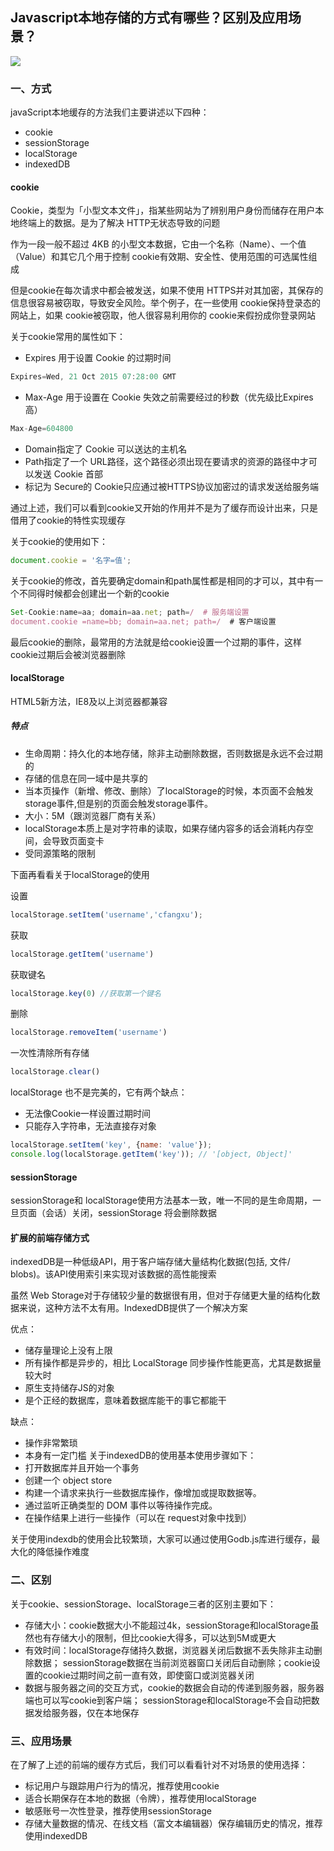 ## Javascript本地存储的方式有哪些？区别及应用场景？

![](https://static.vue-js.com/68dccf20-849f-11eb-ab90-d9ae814b240d.png)

### 一、方式
javaScript本地缓存的方法我们主要讲述以下四种：
* cookie
* sessionStorage
* localStorage
* indexedDB

#### cookie
Cookie，类型为「小型文本文件」，指某些网站为了辨别用户身份而储存在用户本地终端上的数据。是为了解决 HTTP无状态导致的问题

作为一段一般不超过 4KB 的小型文本数据，它由一个名称（Name）、一个值（Value）和其它几个用于控制 cookie有效期、安全性、使用范围的可选属性组成

但是cookie在每次请求中都会被发送，如果不使用 HTTPS并对其加密，其保存的信息很容易被窃取，导致安全风险。举个例子，在一些使用 cookie保持登录态的网站上，如果 cookie被窃取，他人很容易利用你的 cookie来假扮成你登录网站

关于cookie常用的属性如下：

* Expires 用于设置 Cookie 的过期时间
```js
Expires=Wed, 21 Oct 2015 07:28:00 GMT
```
* Max-Age 用于设置在 Cookie 失效之前需要经过的秒数（优先级比Expires高）
```js
Max-Age=604800
```
* Domain指定了 Cookie 可以送达的主机名
* Path指定了一个 URL路径，这个路径必须出现在要请求的资源的路径中才可以发送 Cookie 首部
* 标记为 Secure的 Cookie只应通过被HTTPS协议加密过的请求发送给服务端

通过上述，我们可以看到cookie又开始的作用并不是为了缓存而设计出来，只是借用了cookie的特性实现缓存

关于cookie的使用如下：

```js
document.cookie = '名字=值';
```
关于cookie的修改，首先要确定domain和path属性都是相同的才可以，其中有一个不同得时候都会创建出一个新的cookie
```js
Set-Cookie:name=aa; domain=aa.net; path=/  # 服务端设置
document.cookie =name=bb; domain=aa.net; path=/  # 客户端设置
```

最后cookie的删除，最常用的方法就是给cookie设置一个过期的事件，这样cookie过期后会被浏览器删除

#### localStorage
HTML5新方法，IE8及以上浏览器都兼容

##### 特点
* 生命周期：持久化的本地存储，除非主动删除数据，否则数据是永远不会过期的
* 存储的信息在同一域中是共享的
* 当本页操作（新增、修改、删除）了localStorage的时候，本页面不会触发storage事件,但是别的页面会触发storage事件。
* 大小：5M（跟浏览器厂商有关系）
* localStorage本质上是对字符串的读取，如果存储内容多的话会消耗内存空间，会导致页面变卡
* 受同源策略的限制

下面再看看关于localStorage的使用

设置
```js
localStorage.setItem('username','cfangxu');
```
获取
```js
localStorage.getItem('username')
```
获取键名
```js
localStorage.key(0) //获取第一个键名
```
删除
```js
localStorage.removeItem('username')
```
一次性清除所有存储
```js
localStorage.clear()
```
localStorage 也不是完美的，它有两个缺点：
* 无法像Cookie一样设置过期时间
* 只能存入字符串，无法直接存对象

```js
localStorage.setItem('key', {name: 'value'});
console.log(localStorage.getItem('key')); // '[object, Object]'
```

#### sessionStorage
sessionStorage和 localStorage使用方法基本一致，唯一不同的是生命周期，一旦页面（会话）关闭，sessionStorage 将会删除数据

#### 扩展的前端存储方式
indexedDB是一种低级API，用于客户端存储大量结构化数据(包括, 文件/ blobs)。该API使用索引来实现对该数据的高性能搜索

虽然 Web Storage对于存储较少量的数据很有用，但对于存储更大量的结构化数据来说，这种方法不太有用。IndexedDB提供了一个解决方案

优点：
* 储存量理论上没有上限
* 所有操作都是异步的，相比 LocalStorage 同步操作性能更高，尤其是数据量较大时
* 原生支持储存JS的对象
* 是个正经的数据库，意味着数据库能干的事它都能干

缺点：
* 操作非常繁琐
* 本身有一定门槛
关于indexedDB的使用基本使用步骤如下：
* 打开数据库并且开始一个事务
* 创建一个 object store
* 构建一个请求来执行一些数据库操作，像增加或提取数据等。
* 通过监听正确类型的 DOM 事件以等待操作完成。
* 在操作结果上进行一些操作（可以在 request对象中找到）

关于使用indexdb的使用会比较繁琐，大家可以通过使用Godb.js库进行缓存，最大化的降低操作难度

### 二、区别
关于cookie、sessionStorage、localStorage三者的区别主要如下：

* 存储大小：cookie数据大小不能超过4k，sessionStorage和localStorage虽然也有存储大小的限制，但比cookie大得多，可以达到5M或更大
* 有效时间：localStorage存储持久数据，浏览器关闭后数据不丢失除非主动删除数据； sessionStorage数据在当前浏览器窗口关闭后自动删除；cookie设置的cookie过期时间之前一直有效，即使窗口或浏览器关闭
* 数据与服务器之间的交互方式，cookie的数据会自动的传递到服务器，服务器端也可以写cookie到客户端； sessionStorage和localStorage不会自动把数据发给服务器，仅在本地保存

### 三、应用场景
在了解了上述的前端的缓存方式后，我们可以看看针对不对场景的使用选择：

* 标记用户与跟踪用户行为的情况，推荐使用cookie
* 适合长期保存在本地的数据（令牌），推荐使用localStorage
* 敏感账号一次性登录，推荐使用sessionStorage
* 存储大量数据的情况、在线文档（富文本编辑器）保存编辑历史的情况，推荐使用indexedDB